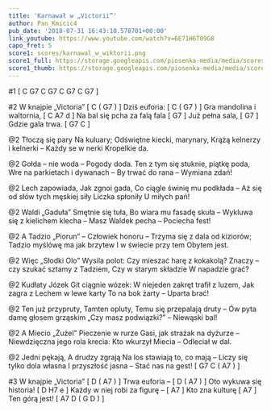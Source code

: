 ```yaml
---
title: 'Karnawał w „Victorii”'
author: Pan_Kmicic4
pub_date: '2018-07-31 16:43:10.578701+00:00'
link_youtube: https://www.youtube.com/watch?v=6E71H6T09G8
capo_fret: 5
score1: scores/karnawal_w_wiktorii.png
score1_full: https://storage.googleapis.com/piosenka-media/media/scores/karnawal_w_wiktorii.png
score1_thumb: https://storage.googleapis.com/piosenka-media/media/scores/karnawal_w_wiktorii.png.180x0_q85_upscale.png
---
```


#1
[ C G7 C G7 C G7 C G7 ]


#2
W knajpie „Victoria” [ C ( G7 ) ]
Dziś euforia: [ C ( G7 ) ]
Gra mandolina i waltornia, [ C A7 d ]
Na bal się pcha za falą fala [ G7 ]
Już pełna sala, [ G7 ]
Gdzie gala trwa. [ G7 C ]

@2
Tłoczą się pary
Na kuluary;
Odświętne kiecki, marynary,
Krążą kelnerzy i kelnerki –
Każdy se w nerki
Kropelkie da.

@2
Gołda – nie woda –
Pogody doda.
Ten z tym się stuknie, piątkę poda,
Wre na parkietach i dywanach –
By trwać do rana –
Wymiana zdań!

@2
Lech zapowiada,
Jak zgnoi gada,
Co ciągle świnię mu podkłada –
Aż się od słów tych męskiej siły
Liczka spłoniły
U miłych pań!

@2
Waldi „Gaduła”
Smętnie się tuła,
Bo wiara mu fasadę skuła –
Wykluwa się z kielichem klecha
– Masz Waldek pecha –
Pociecha fest!

@2
A Tadzio „Piorun”
– Człowiek honoru –
Trzyma się z dala od kiziorów;
Tadzio myślówę ma jak brzytew
I w świecie przy tem
Obytem jest.

@2
Więc „Słodki Olo”
Wysila polot:
Czy mieszać harę z kokakolą?
Znaczy – czy szukać sztamy z Tadziem,
Czy w starym składzie
W napadzie grać?

@2
Kudłaty Józek
Git ciągnie wózek:
W niejeden zakręt trafił z luzem,
Jak zagra z Lechem w lewe karty
To na bok żarty –
Uparta brać!

@2
Ten już przypruty,
Tamten opluty,
Temu się przepalają druty –
Ów pyta damę głosem grząskim
„Czy masz podwiązki?”
– Niewąski bal!

@2
A Miecio „Żużel”
Pieczenie w rurze
Gasi, jak strażak na dyżurze –
Niewdzięczna jego rola krecia:
Kto wkurzył Miecia –
Odleciał w dal.

@2
Jedni pękają,
A drudzy zgrają
Na los stawiają to, co mają –
Liczy się tylko dola własna
I przyszłość jasna –
Stać nas na gest! [ G7 C ( A7 ) ]

#3
W knajpie „Victoria” [ D ( A7 ) ]
Trwa euforia – [ D ( A7 ) ]
Oto wykuwa się historia! [ D H7 e ]
Każdy w niej robi za figurę –  [ A7 ]
Kto zna kulturę [ A7 ]
Ten górą jest! [ A7 D ( G D ) ]